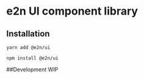 # e2n UI component library

## Installation
```
yarn add @e2n/ui

npm install @e2n/ui
```

##Development
WIP
